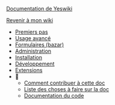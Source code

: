[Documentation de Yeswiki](/docs/users/fr/README.md ':id=title')

[Revenir à mon wiki](/ ':id=back')

* [Premiers pas](/docs/users/fr/prise-en-main.md)
* [Usage avancé](/docs/users/fr/usage-avance.md)
* [Formulaires (bazar)](/docs/users/fr/bazar.md)
* [Administration](/docs/users/fr/admin.md)
* [Installation](/docs/users/fr/webmaster.md)
* [Développement](/docs/users/fr/dev.md)
* [Extensions](/ ':id=extensions-links')
* 🔧
  * [Comment contribuer à cette doc](/docs/users/README.md)
  * [Liste des choses à faire sur la doc](/docs/users/TODO.md)
  * [Documentation du code](/docs/code/README.md)

<!-- * Langue
  * [Francais](/docs/fr/)
  * [Anglais](/docs/en/) -->

